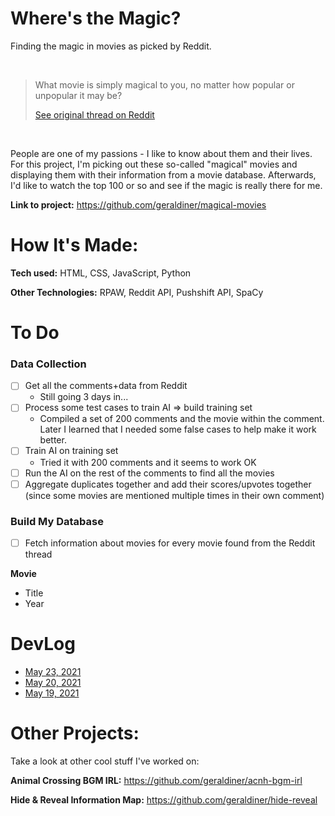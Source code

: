 # Where's the Magic?

Finding the magic in movies as picked by Reddit.

<br>
<blockquote>What movie is simply magical to you, no matter how popular or unpopular it may be?

[See original thread on Reddit](https://www.reddit.com/r/AskReddit/comments/mx0pwd/what_movie_is_simply_magical_to_you_no_matter_how/)

</blockquote>
</br>

People are one of my passions - I like to know about them and their lives. For this project, I'm picking out these so-called "magical" movies and displaying them with their information from a movie database. Afterwards, I'd like to watch the top 100 or so and see if the magic is really there for me.

**Link to project:** https://github.com/geraldiner/magical-movies

# How It's Made:

**Tech used:** HTML, CSS, JavaScript, Python

**Other Technologies:** RPAW, Reddit API, Pushshift API, SpaCy

# To Do

### Data Collection

- [ ] Get all the comments+data from Reddit
  - Still going 3 days in...
- [ ] Process some test cases to train AI => build training set
  - Compiled a set of 200 comments and the movie within the comment. Later I learned that I needed some false cases to help make it work better.
- [ ] Train AI on training set
  - Tried it with 200 comments and it seems to work OK
- [ ] Run the AI on the rest of the comments to find all the movies
- [ ] Aggregate duplicates together and add their scores/upvotes together (since some movies are mentioned multiple times in their own comment)

### Build My Database

- [ ] Fetch information about movies for every movie found from the Reddit thread

**Movie**

- Title
- Year

# DevLog

- [May 23, 2021](https://github.com/geraldiner/magical-movies/blob/main/devlogs/2021-05-23.md)
- [May 20, 2021](https://github.com/geraldiner/magical-movies/blob/main/devlogs/2021-05-20.md)
- [May 19, 2021](https://github.com/geraldiner/magical-movies/blob/main/devlogs/2021-05-19.md)

# Other Projects:

Take a look at other cool stuff I've worked on:

**Animal Crossing BGM IRL:** <a href='https://github.com/geraldiner/acnh-bgm-irl' target='_blank'>https://github.com/geraldiner/acnh-bgm-irl</a>

**Hide & Reveal Information Map:** <a href='https://github.com/geraldiner/hide-reveal' target='_blank'>https://github.com/geraldiner/hide-reveal</a>
